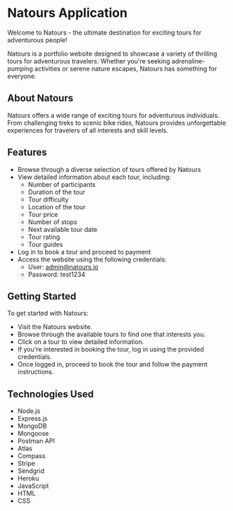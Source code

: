 # Natours Application

Welcome to Natours - the ultimate destination for exciting tours for adventurous people!

Natours is a portfolio website designed to showcase a variety of thrilling tours for adventurous travelers. Whether you're seeking adrenaline-pumping activities or serene nature escapes, Natours has something for everyone.

## About Natours
Natours offers a wide range of exciting tours for adventurous individuals. From challenging treks to scenic bike rides, Natours provides unforgettable experiences for travelers of all interests and skill levels.

## Features
* Browse through a diverse selection of tours offered by Natours
* View detailed information about each tour, including:
  * Number of participants
  * Duration of the tour
  * Tour difficulty
  * Location of the tour
  * Tour price
  * Number of stops
  * Next available tour date
  * Tour rating
  * Tour guides
* Log in to book a tour and proceed to payment
* Access the website using the following credentials:
  * User: admin@natours.io
  * Password: test1234

## Getting Started
To get started with Natours:
* Visit the Natours website.
* Browse through the available tours to find one that interests you.
* Click on a tour to view detailed information.
* If you're interested in booking the tour, log in using the provided credentials.
* Once logged in, proceed to book the tour and follow the payment instructions.

## Technologies Used
* Node.js
* Express.js
* MongoDB
* Mongoose
* Postman API
* Atlas
* Compass
* Stripe
* Sendgrid
* Heroku
* JavaScript
* HTML
* CSS
